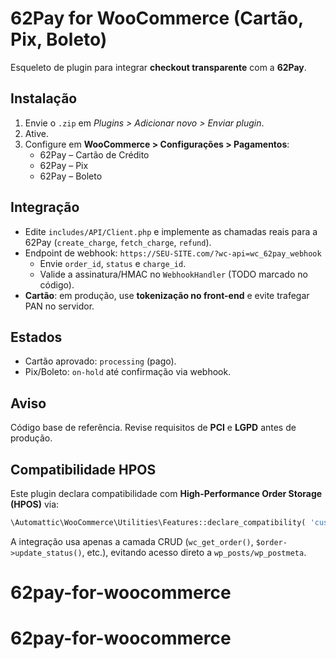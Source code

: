 # 62Pay for WooCommerce (Cartão, Pix, Boleto)

Esqueleto de plugin para integrar **checkout transparente** com a **62Pay**.

## Instalação
1. Envie o `.zip` em *Plugins > Adicionar novo > Enviar plugin*.
2. Ative.
3. Configure em **WooCommerce > Configurações > Pagamentos**:
    - 62Pay – Cartão de Crédito
    - 62Pay – Pix
    - 62Pay – Boleto

## Integração
- Edite `includes/API/Client.php` e implemente as chamadas reais para a 62Pay (`create_charge`, `fetch_charge`, `refund`).
- Endpoint de webhook: `https://SEU-SITE.com/?wc-api=wc_62pay_webhook`
    - Envie `order_id`, `status` e `charge_id`.
    - Valide a assinatura/HMAC no `WebhookHandler` (TODO marcado no código).
- **Cartão**: em produção, use **tokenização no front-end** e evite trafegar PAN no servidor.

## Estados
- Cartão aprovado: `processing` (pago).
- Pix/Boleto: `on-hold` até confirmação via webhook.

## Aviso
Código base de referência. Revise requisitos de **PCI** e **LGPD** antes de produção.


## Compatibilidade HPOS
Este plugin declara compatibilidade com **High-Performance Order Storage (HPOS)** via:
```php
\Automattic\WooCommerce\Utilities\Features::declare_compatibility( 'custom_order_tables', __FILE__, true );
```
A integração usa apenas a camada CRUD (`wc_get_order()`, `$order->update_status()`, etc.), evitando acesso direto a `wp_posts/wp_postmeta`.
# 62pay-for-woocommerce
# 62pay-for-woocommerce

